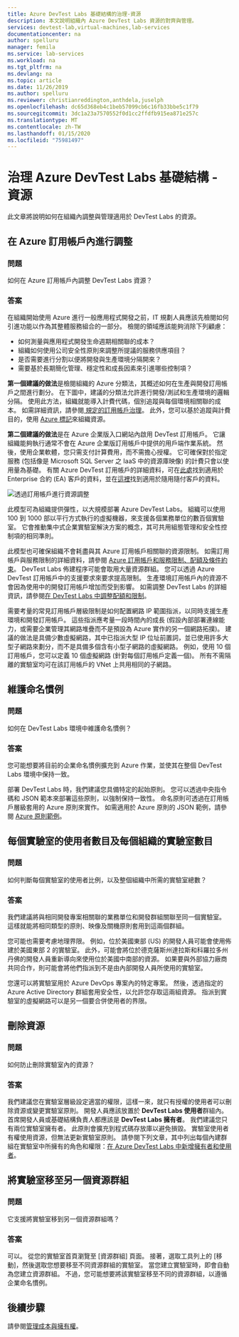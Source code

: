 ```yaml
---
title: Azure DevTest Labs 基礎結構的治理-資源
description: 本文說明組織內 Azure DevTest Labs 資源的對齊與管理。
services: devtest-lab,virtual-machines,lab-services
documentationcenter: na
author: spelluru
manager: femila
ms.service: lab-services
ms.workload: na
ms.tgt_pltfrm: na
ms.devlang: na
ms.topic: article
ms.date: 11/26/2019
ms.author: spelluru
ms.reviewer: christianreddington,anthdela,juselph
ms.openlocfilehash: dc65d368eb4c1beb57099cb6c16fb33bbe5c1f79
ms.sourcegitcommit: 3dc1a23a7570552f0d1cc2ffdfb915ea871e257c
ms.translationtype: MT
ms.contentlocale: zh-TW
ms.lasthandoff: 01/15/2020
ms.locfileid: "75981497"
---
```

# <a name="governance-of-azure-devtest-labs-infrastructure---resources"></a>治理 Azure DevTest Labs 基礎結構 - 資源
此文章將說明如何在組織內調整與管理適用於 DevTest Labs 的資源。 

## <a name="align-within-an-azure-subscription"></a>在 Azure 訂用帳戶內進行調整 

### <a name="question"></a>問題
如何在 Azure 訂用帳戶內調整 DevTest Labs 資源？

### <a name="answer"></a>答案
在組織開始使用 Azure 進行一般應用程式開發之前，IT 規劃人員應該先檢閱如何引進功能以作為其整體服務組合的一部分。 檢閱的領域應該能夠消除下列顧慮：

- 如何測量與應用程式開發生命週期相關聯的成本？
- 組織如何使用公司安全性原則來調整所提議的服務供應項目？ 
- 是否需要進行分割以便將開發與生產環境分隔開來？ 
- 需要基於長期簡化管理、穩定性和成長因素來引進哪些控制項？

**第一個建議的做法**是檢閱組織的 Azure 分類法，其概述如何在生產與開發訂用帳戶之間進行劃分。 在下圖中，建議的分類法允許進行開發/測試和生產環境的邏輯分隔。 使用此方法，組織就能導入計費代碼，個別追蹤與每個環境相關聯的成本。 如需詳細資訊，請參閱[ 規定的訂用帳戶治理](/azure/architecture/cloud-adoption/appendix/azure-scaffold)。 此外，您可以基於追蹤與計費目的，使用 [Azure 標記](../azure-resource-manager/management/tag-resources.md)來組織資源。

**第二個建議的做法**是在 Azure 企業版入口網站內啟用 DevTest 訂用帳戶。 它讓組織能夠執行通常不會在 Azure 企業版訂用帳戶中提供的用戶端作業系統。 然後，使用企業軟體，您只需支付計算費用，而不需擔心授權。 它可確保對於指定服務 (包括像是 Microsoft SQL Server 之 IaaS 中的資源庫映像) 的計費只會以使用量為基礎。 有關 Azure DevTest 訂用帳戶的詳細資料，可在[此處](https://azure.microsoft.com/offers/ms-azr-0148p/)找到適用於 Enterprise 合約 (EA) 客戶的資料，並在[這裡](https://azure.microsoft.com/offers/ms-azr-0023p/)找到適用於隨用隨付客戶的資料。

![透過訂用帳戶進行資源調整](./media/devtest-lab-guidance-governance/resource-alignment-with-subscriptions.png)

此模型可為組織提供彈性，以大規模部署 Azure DevTest Labs。 組織可以使用 100 到 1000 部以平行方式執行的虛擬機器，來支援各個業務單位的數百個實驗室。 它會推動集中式企業實驗室解決方案的概念，其可共用組態管理和安全性控制項的相同準則。

此模型也可確保組織不會耗盡與其 Azure 訂用帳戶相關聯的資源限制。 如需訂用帳戶與服務限制的詳細資料，請參閱 [Azure 訂用帳戶和服務限制、配額及條件約束](../azure-resource-manager/management/azure-subscription-service-limits.md)。 DevTest Labs 佈建程序可能會取用大量資源群組。 您可以透過 Azure DevTest 訂用帳戶中的支援要求來要求提高限制。 生產環境訂用帳戶內的資源不會因為使用中的開發訂用帳戶增加而受到影響。 如需調整 DevTest Labs 的詳細資訊，請參閱[在 DevTest Labs 中調整配額和限制](devtest-lab-scale-lab.md)。

需要考量的常見訂用帳戶層級限制是如何配置網路 IP 範圍指派，以同時支援生產環境和開發訂用帳戶。 這些指派應考量一段時間內的成長 (假設內部部署連線能力，或需要企業管理其網路堆疊而不是預設為 Azure 實作的另一個網路拓撲)。 建議的做法是具備少數虛擬網路，其中已指派大型 IP 位址前置詞，並已使用許多大型子網路來劃分，而不是具備多個含有小型子網路的虛擬網路。 例如，使用 10 個訂用帳戶，您可以定義 10 個虛擬網路 (針對每個訂用帳戶定義一個)。 所有不需隔離的實驗室均可在該訂用帳戶的 VNet 上共用相同的子網路。

## <a name="maintain-naming-conventions"></a>維護命名慣例

### <a name="question"></a>問題
如何在 DevTest Labs 環境中維護命名慣例？

### <a name="answer"></a>答案
您可能想要將目前的企業命名慣例擴充到 Azure 作業，並使其在整個 DevTest Labs 環境中保持一致。

部署 DevTest Labs 時，我們建議您具備特定的起始原則。 您可以透過中央指令碼和 JSON 範本來部署這些原則，以強制保持一致性。 命名原則可透過在訂用帳戶層級套用的 Azure 原則來實作。 如需適用於 Azure 原則的 JSON 範例，請參閱 [Azure 原則範例](../governance/policy/samples/index.md)。

## <a name="number-of-users-per-lab-and-labs-per-organization"></a>每個實驗室的使用者數目及每個組織的實驗室數目

### <a name="question"></a>問題 
如何判斷每個實驗室的使用者比例，以及整個組織中所需的實驗室總數？

### <a name="answer"></a>答案
我們建議將與相同開發專案相關聯的業務單位和開發群組關聯至同一個實驗室。 這樣就能將相同類型的原則、映像及關機原則套用到這兩個群組。 

您可能也需要考慮地理界限。 例如，位於美國東部 (US) 的開發人員可能會使用佈建於美國東部 2 的實驗室。 此外，可能會將位於德克薩斯州達拉斯和科羅拉多州丹佛的開發人員重新導向來使用位於美國中南部的資源。 如果要與外部協力廠商共同合作，則可能會將他們指派到不是由內部開發人員所使用的實驗室。 

您還可以將實驗室用於 Azure DevOps 專案內的特定專案。 然後，透過指定的 Azure Active Directory 群組套用安全性，以允許您存取這兩組資源。 指派到實驗室的虛擬網路可以是另一個要合併使用者的界限。

## <a name="deletion-of-resources"></a>刪除資源

### <a name="question"></a>問題
如何防止刪除實驗室內的資源？

### <a name="answer"></a>答案
我們建議您在實驗室層級設定適當的權限，這樣一來，就只有授權的使用者可以刪除資源或變更實驗室原則。 開發人員應該放置於 **DevTest Labs 使用者**群組內。 首席開發人員或基礎結構負責人都應該是 **DevTest Labs 擁有者**。 我們建議您只有兩位實驗室擁有者。 此原則會擴充到程式碼存放庫以避免損毀。 實驗室使用者有權使用資源，但無法更新實驗室原則。 請參閱下列文章，其中列出每個內建群組在實驗室中所擁有的角色和權限：[在 Azure DevTest Labs 中新增擁有者和使用者](devtest-lab-add-devtest-user.md)。

## <a name="move-lab-to-another-resource-group"></a>將實驗室移至另一個資源群組 

### <a name="question"></a>問題
它支援將實驗室移到另一個資源群組嗎？

### <a name="answer"></a>答案
可以。 從您的實驗室首頁瀏覽至 [資源群組] 頁面。 接著，選取工具列上的 [移動]，然後選取您想要移至不同資源群組的實驗室。 當您建立實驗室時，即會自動為您建立資源群組。 不過，您可能想要將該實驗室移至不同的資源群組，以遵循企業命名慣例。 

## <a name="next-steps"></a>後續步驟
請參閱[管理成本與擁有權](devtest-lab-guidance-governance-cost-ownership.md)。
